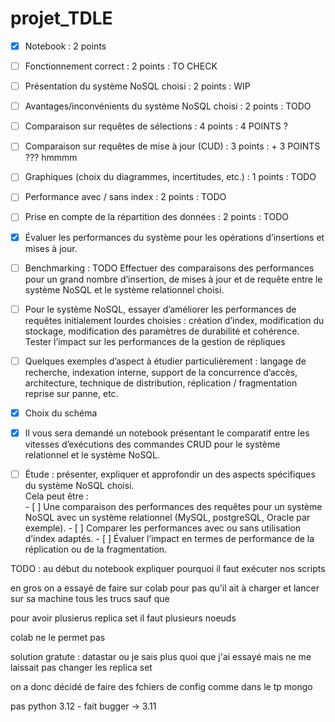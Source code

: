 # projet_TDLE

- [x] Notebook : 2 points
- [ ] Fonctionnement correct : 2 points : TO CHECK
- [ ] Présentation du système NoSQL choisi : 2 points : WIP
- [ ] Avantages/inconvénients du système NoSQL choisi : 2 points : TODO 
- [ ] Comparaison sur requêtes de sélections : 4 points : 4 POINTS ?
- [ ] Comparaison sur requêtes de mise à jour (CUD) : 3 points : + 3 POINTS ??? hmmmm
- [ ] Graphiques (choix du diagrammes, incertitudes, etc.) : 1 points : TODO 
- [ ] Performance avec / sans index : 2 points : TODO
- [ ] Prise en compte de la répartition des données : 2 points : TODO


- [x]  Évaluer les performances du système pour les opérations
d’insertions et mises à jour.
- [ ] Benchmarking : TODO 
Effectuer des comparaisons des performances pour un grand nombre d’insertion, de
mises à jour et de requête entre le système NoSQL et le système relationnel choisi.
- [ ] Pour le système NoSQL, essayer d’améliorer les performances de requêtes
initialement lourdes choisies : création d’index, modification du stockage, modification
des paramètres de durabilité et cohérence.
Tester l’impact sur les performances de la gestion de répliques
- [ ] Quelques exemples d’aspect à étudier particulièrement : langage de recherche,
indexation interne, support de la concurrence d’accès, architecture, technique de
distribution, réplication / fragmentation reprise sur panne, etc.

- [x] Choix du schéma
- [x] Il vous sera demandé un notebook présentant le comparatif entre les vitesses
d’exécutions des commandes CRUD pour le système relationnel et le système
NoSQL.
- [ ] Étude : présenter, expliquer et approfondir un des aspects spécifiques du
système NoSQL choisi.  
    Cela peut être :    
        - [ ] Une comparaison des performances des requêtes pour un système
        NoSQL avec un système relationnel (MySQL, postgreSQL, Oracle
        par exemple).
        - [ ] Comparer les performances avec ou sans utilisation d’index
        adaptés.
        - [ ] Évaluer l’impact en termes de performance de la réplication ou de la
        fragmentation.



TODO : au début du notebook expliquer pourquoi il faut exécuter nos scripts

en gros on a essayé de faire sur colab pour pas qu'il ait à charger et lancer sur sa machine tous les trucs
sauf que

pour avoir plusierus replica set il faut plusieurs noeuds

colab ne le permet pas

solution gratute : datastar ou je sais plus quoi
que j'ai essayé
mais ne me laissait pas changer les replica set

on a donc décidé de faire des fchiers de config comme dans le tp mongo 



pas python 3.12 - fait bugger -> 3.11